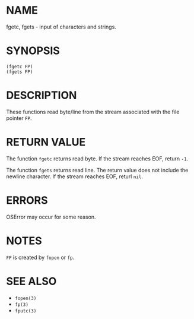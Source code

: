 # NAME
fgetc, fgets - input of characters and strings.

# SYNOPSIS

    (fgetc FP)
    (fgets FP)

# DESCRIPTION
These functions read byte/line from the stream associated with the file pointer `FP`.

# RETURN VALUE
The function `fgetc` returns read byte. If the stream reaches EOF, return `-1`.

The function `fgets` returns read line. The return value does not include the newline character. If the stream reaches EOF, returl `nil`.

# ERRORS
OSError may occur for some reason.

# NOTES
`FP` is created by `fopen` or `fp`.

# SEE ALSO
- `fopen(3)`
- `fp(3)`
- `fputc(3)`
